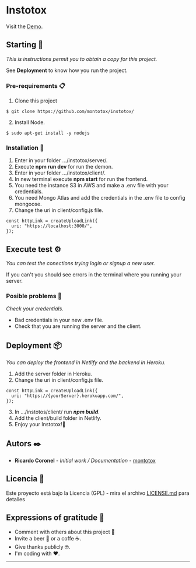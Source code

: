 # Instotox

Visit the [Demo](https://instotox.netlify.app).

## Starting 🚀

_This is instructions permit you to obtain a copy for this project._

See **Deployment** to know how you run the project.

### Pre-requirements 📋

1. Clone this project
```
$ git clone https://github.com/montotox/instotox/
```
2. Install Node.
```
$ sudo apt-get install -y nodejs
```

### Installation 🔧

1. Enter in your folder .../instotox/server/.
2. Execute **npm run dev** for run the demon.
3. Enter in your folder .../instotox/client/.
4. In new terminal execute **npm start** for run the frontend.
5. You need the instance S3 in AWS and make a .env file with your credentials.
6. You need Mongo Atlas and add the credentials in the .env file to config mongoose.
7. Change the uri in client/config.js file.
```
const httpLink = createUploadLink({
  uri: "https://localhost:3000/",
});
```

## Execute test ⚙️

_You can test the conections trying login or signup a new user._

If you can't you should see errors in the terminal where you running your server.

### Posible problems 🔩

_Check your credentials._

- Bad credentials in your new .env file.
- Check that you are running the server and the client.

## Deployment 📦

_You can deploy the frontend in Netlify and the backend in Heroku._

1. Add the server folder in Heroku.
2. Change the uri in client/config.js file.
```
const httpLink = createUploadLink({
  uri: "https://{yourServer}.herokuapp.com/",
});
```
3. In .../instotos/client/ run ***npm build***.
4. Add the client/build folder in Netlify.
5. Enjoy your Instotox!🎉

## Autors ✒️

- **Ricardo Coronel** - _Initial work / Documentation_ - [montotox](https://github.com/montotox)

## Licencia 📄

Este proyecto está bajo la Licencia (GPL) - mira el archivo [LICENSE.md](LICENSE.md) para detalles

## Expressions of gratitude 🎁

- Comment with others about this project 📢
- Invite a beer 🍺 or a coffe ☕.
- Give thanks publicly 🤓.
- I'm coding with ❤️.

---
